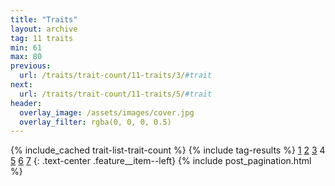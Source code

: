```yaml
---
title: "Traits"
layout: archive
tag: 11 traits
min: 61
max: 80
previous:
  url: /traits/trait-count/11-traits/3/#trait
next:
  url: /traits/trait-count/11-traits/5/#trait
header:
  overlay_image: /assets/images/cover.jpg
  overlay_filter: rgba(0, 0, 0, 0.5)
---
```

{% include_cached trait-list-trait-count %}
{% include tag-results %}
[1](/traits/trait-count/11-traits/1/#trait) [2](/traits/trait-count/11-traits/2/#trait) [3](/traits/trait-count/11-traits/3/#trait) 4 [5](/traits/trait-count/11-traits/5/#trait) [6](/traits/trait-count/11-traits/6/#trait) [7](/traits/trait-count/11-traits/7/#trait) 
{: .text-center .feature__item--left}
{% include post_pagination.html %}
